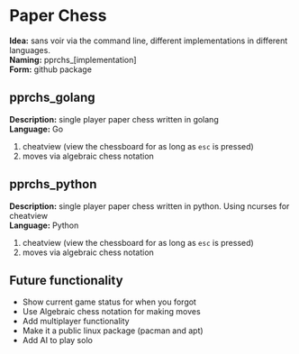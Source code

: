 # Paper Chess
**Idea:** sans voir via the command line, different implementations in different languages.  
**Naming:** pprchs_[implementation]  
**Form:** github package 

## pprchs_golang
**Description:** single player paper chess written in golang  
**Language:** Go

1. cheatview (view the chessboard for as long as `esc` is pressed)
2. moves via algebraic chess notation

## pprchs_python
**Description:** single player paper chess written in python. Using ncurses for cheatview  
**Language:** Python

1. cheatview (view the chessboard for as long as `esc` is pressed)
2. moves via algebraic chess notation

## Future functionality 
- Show current game status for when you forgot
- Use Algebraic chess notation for making moves 
- Add multiplayer functionality
- Make it a public linux package (pacman and apt)
- Add AI to play solo
